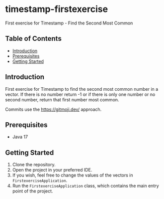 # timestamp-firstexercise

First exercise for Timestamp - Find the Second Most Common

## Table of Contents
- [Introduction](#introduction)
- [Prerequisites](#prerequisites)
- [Getting Started](#getting-started)

## Introduction

First exercise for Timestamp to find the second most common number in a vector.
If there is no number return -1 or if there is only one number or no second number, return that first number most common.

Commits use the https://gitmoji.dev/ approach.

## Prerequisites

- Java 17

## Getting Started

1. Clone the repository.
2. Open the project in your preferred IDE.
3. If you wish, feel free to change the values of the vectors in `FirstexerciseApplication`.
4. Run the `FirstexerciseApplication` class, which contains the main entry point of the project.
